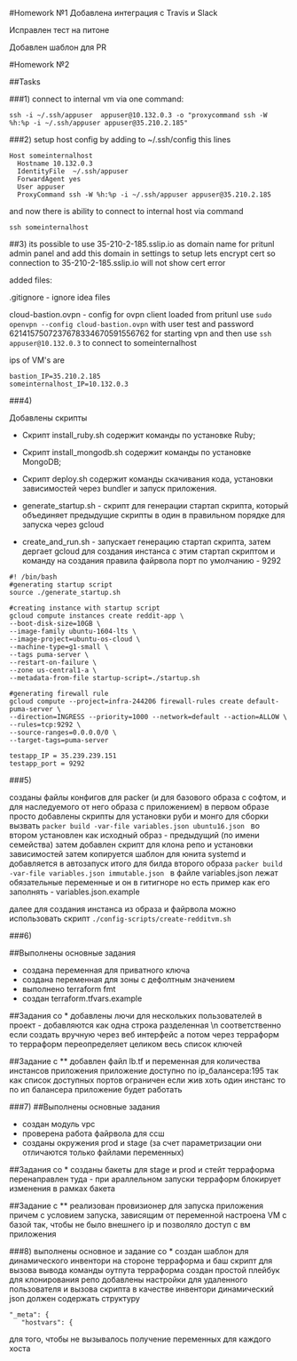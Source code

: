 #Homework №1
Добавлена интеграция с Travis и Slack

Исправлен тест на питоне

Добавлен шаблон для PR

#Homework №2

##Tasks 

###1) 
connect to internal vm via one command:
```
ssh -i ~/.ssh/appuser  appuser@10.132.0.3 -o "proxycommand ssh -W %h:%p -i ~/.ssh/appuser appuser@35.210.2.185"
```

###2) 
setup host config by adding to ~/.ssh/config this lines
```
Host someinternalhost
  Hostname 10.132.0.3
  IdentityFile  ~/.ssh/appuser
  ForwardAgent yes
  User appuser
  ProxyCommand ssh -W %h:%p -i ~/.ssh/appuser appuser@35.210.2.185
```
 
 and now there is ability to connect to internal host via command 
 ```
 ssh someinternalhost
 ```
 
 ##3)
 its possible to use 35-210-2-185.sslip.io as domain name for pritunl admin panel and add this domain in settings to setup lets encrypt cert 
so connection to 35-210-2-185.sslip.io will not show cert error

added files:

.gitignore - ignore idea files

cloud-bastion.ovpn - config for ovpn client loaded from pritunl use 
```sudo openvpn --config cloud-bastion.ovpn``` with user test and password 6214157507237678334670591556762 for starting vpn and then use ```ssh appuser@10.132.0.3``` to connect to someinternalhost 
 
ips of VM's are
```
bastion_IP=35.210.2.185
someinternalhost_IP=10.132.0.3
```

###4)

Добавлены скрипты 

- Скрипт install_ruby.sh содержит команды по установке
Ruby;
- Скрипт install_mongodb.sh содержит команды по
установке MongoDB;
- Скрипт deploy.sh содержит команды скачивания кода,
установки зависимостей через bundler и запуск приложения.

- generate_startup.sh - скрипт для генерации стартап скрипта, который объединяет предыдущие скрипты в один в правильном порядке для запуска через gcloud


- create_and_run.sh - запускает генерацию стартап скрипта, затем дергает gcloud для создания инстанса с этим стартап скриптом и команду на создания правила файрвола
порт по умолчанию - 9292

```
#! /bin/bash
#generating startup script
source ./generate_startup.sh

#creating instance with startup script
gcloud compute instances create reddit-app \
--boot-disk-size=10GB \
--image-family ubuntu-1604-lts \
--image-project=ubuntu-os-cloud \
--machine-type=g1-small \
--tags puma-server \
--restart-on-failure \
--zone us-central1-a \
--metadata-from-file startup-script=./startup.sh

#generating firewall rule
gcloud compute --project=infra-244206 firewall-rules create default-puma-server \
--direction=INGRESS --priority=1000 --network=default --action=ALLOW \
--rules=tcp:9292 \
--source-ranges=0.0.0.0/0 \
--target-tags=puma-server

```

```
testapp_IP = 35.239.239.151
testapp_port = 9292
```

###5)

созданы файлы конфигов для packer (и для базового образа с софтом, и для наследуемого от него образа с приложением)
в первом образе просто добавлены скрипты для установки руби и монго
для сборки вызвать
```packer build -var-file variables.json ubuntu16.json ```
во втором установлен как исходный образ - предыдущий (по имени семейства)
затем добавлен скрипт для клона репо и установки зависимостей
затем копируется шаблон для юнита systemd и добавляется в автозапуск
итого для билда второго образа 
```packer build -var-file variables.json immutable.json ```
в файле variables.json лежат обязательные переменные и он в гитигноре но есть пример как его заполнять - variables.json.example

далее для создания инстанса из образа и файрвола можно использовать скрипт
```./config-scripts/create-redditvm.sh```


###6)

##Выполнены основные задания 
- создана переменная для приватного ключа
- создана переменная для зоны c дефолтным значением
- выполнено terraform fmt
- создан terraform.tfvars.example

##Задания со *
добавлены лючи для нескольких пользователей в проект - добавляются как одна строка разделенная \n
соответственно если создать вручную через веб интерфейс а потом через терраформ то терраформ переопределяет целиком весь список ключей

##Задание с **
добавлен файл lb.tf и переменная для количества инстансов приложения
приложение доступно по ip_балансера:195 так как список доступных портов ограничен
если жив хоть один инстанс то по ип балансера приложение будет работать


###7)
##Выполнены основные задания 
- создан модуль vpc
- проверена работа файрвола для ссш
- созданы окружения prod и stage (за счет параметризации они отличаются только файлами переменных)

##Задания со *
созданы бакеты для stage и prod и стейт терраформа перенаправлен туда - при араллельном запуски терраформ блокирует изменения в рамках бакета

##Задание с **
реализован провизионер для запуска приложения причем с условием запуска, зависящим от переменной
настроена VM c базой так, чтобы не было внешнего ip и позволяло доступ с вм приложения



###8)
выполнены основное и задание со *
создан шаблон для динамического инвентори на стороне терраформа и баш скрипт для вызова вывода команды оутпута терраформа
создан простой плейбук для клонирования репо
добавлены настройки для удаленного пользователя и вызова скрипта в качестве инвентори
динамический json должен содержать структуру 
``` 
"_meta": {
   "hostvars": {
```
для того, чтобы не вызывалось получение переменных для каждого хоста
